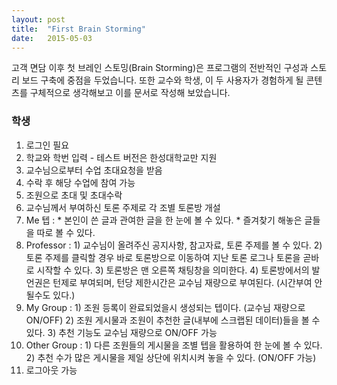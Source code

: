 ```yaml
---
layout: post
title:  "First Brain Storming"
date:   2015-05-03
---
```


<p class="intro"><span class="dropcap">고</span>객 면담 이후 첫 브레인 스토밍(Brain Storming)은 프로그램의 전반적인 구성과 
스토리 보드 구축에 중점을 두었습니다. 또한 교수와 학생, 이 두 사용자가 경험하게 될 콘텐츠를 구체적으로 생각해보고 이를 문서로 
작성해 보았습니다.</p>
<p>

### 학생
1. 로그인 필요
2. 학교와 학번 입력 - 테스트 버전은 한성대학교만 지원
3. 교수님으로부터 수업 초대요청을 받음
4. 수락 후 해당 수업에 참여 가능
5. 조원으로 초대 및 초대수락
6. 교수님께서 부여하신 토론 주제로 각 조별 토론방 개설
7. Me 텝 : * 본인이 쓴 글과 관여한 글을 한 눈에 볼 수 있다.
           * 즐겨찾기 해놓은 글들을 따로 볼 수 있다.
8. Professor : 1) 교수님이 올려주신 공지사항, 참고자료, 토론 주제를 볼 수 있다.
              2) 토론 주제를 클릭할 경우 바로 토론방으로 이동하여 지난 토론 로그나 토론을 곧바로 시작할 수 있다.
              3) 토론방은 맨 오른쪽 채팅창을 의미한다.
              4) 토론방에서의 발언권은 턴제로 부여되며, 턴당 제한시간은 교수님 재량으로 부여된다. (시간부여 안 될수도 있다.)
9. My Group : 1) 조원 등록이 완료되었을시 생성되는 텝이다. (교수님 재량으로 ON/OFF)
              2) 조원 게시물과 조원이 추천한 글(내부에 스크랩된 데이터)들을 볼 수 있다.
              3) 추천 기능도 교수님 재량으로 ON/OFF 가능
10. Other Group : 1) 다른 조원들의 게시물을 조별 텝을 활용하여 한 눈에 볼 수 있다.
                  2) 추천 수가 많은 게시물을 제일 상단에 위치시켜 놓을 수 있다. (ON/OFF 가능)
11. 로그아웃 가능
